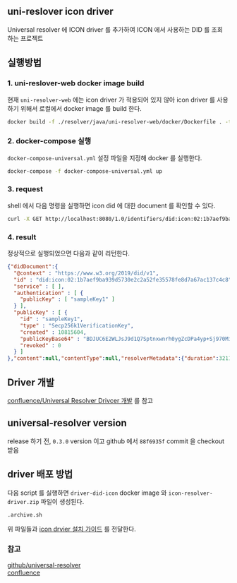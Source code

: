 ## uni-reslover icon driver
Universal resolver 에 ICON driver 를 추가하여 ICON 에서 사용하는 DID 를 조회 하는 프로젝트  


## 실행방법  
### 1. uni-reslover-web docker image build  
현재 `uni-resolver-web` 에는 icon driver 가 적용되어 있지 않아 icon driver 를 사용하기 위해서 로컬에서 docker image 를 build 한다.  
```sh
docker build -f ./resolver/java/uni-resolver-web/docker/Dockerfile . -t universalresolver/uni-resolver-web
```
  
  
### 2. docker-compose 실행  
`docker-compose-universal.yml` 설정 파일을 지정해 docker 를 실행한다.  
```sh
docker-compose -f docker-compose-universal.yml up
```
  
### 3. request    
shell 에서 다음 명령을 실행하면 icon did 에 대한 document 를 확인할 수 있다.
```sh
curl -X GET http://localhost:8080/1.0/identifiers/did:icon:02:1b7aef9ba939d5730e2c2a52fe35578fe8d7a67ac137c4c8
```  

### 4. result  
정상적으로 실행되었으면 다음과 같이 리턴한다.  
```json
{"didDocument":{
  "@context" : "https://www.w3.org/2019/did/v1",
  "id" : "did:icon:02:1b7aef9ba939d5730e2c2a52fe35578fe8d7a67ac137c4c8",
  "service" : [ ],
  "authentication" : [ {
    "publicKey" : [ "sampleKey1" ]
  } ],
  "publicKey" : [ {
    "id" : "sampleKey1",
    "type" : "Secp256k1VerificationKey",
    "created" : 10815604,
    "publicKeyBase64" : "BDJUC6E2WLJsJ9d1Q7Sptnxwnrh0ygZcDPa4yp+Sj970MioKNIY2YAzT2kBghcbuQS5A6xPKzcE/BAM1bBqJ1Z4=",
    "revoked" : 0
  } ]
},"content":null,"contentType":null,"resolverMetadata":{"duration":3211,"identifier":"did:icon:02:1b7aef9ba939d5730e2c2a52fe35578fe8d7a67ac137c4c8","driverId":"driver-woosiiik/driver-did-icon","didUrl":{"didUrlString":"did:icon:02:1b7aef9ba939d5730e2c2a52fe35578fe8d7a67ac137c4c8","did":{"didString":"did:icon:02:1b7aef9ba939d5730e2c2a52fe35578fe8d7a67ac137c4c8","method":"icon","methodSpecificId":"02:1b7aef9ba939d5730e2c2a52fe35578fe8d7a67ac137c4c8","parseTree":null,"parseRuleCount":null},"parameters":null,"parametersMap":{},"path":"","query":null,"fragment":null,"parseTree":null,"parseRuleCount":null}},"methodMetadata":{}}
```
  

## Driver 개발  
[confluence/Universal Resolver Drivcer 개발](https://icon-project.atlassian.net/wiki/spaces/DID/pages/206209213/Universal+Resolver+Driver) 를 참고   
  
  
## universal-resolver version
release 하기 전, `0.3.0` version 이고 github 에서 `88f6935f` commit 을 checkout 받음  
  

## driver 배포 방법  
다음 script 를 실행하면 `driver-did-icon` docker image 와 `icon-resolver-driver.zip` 파일이 생성된다.
```sh
.archive.sh
```
위 파일들과 [icon drvier 설치 가이드](/docs/icon-driver-install-guide.md) 를 전달한다.  
  
  
### 참고
[github/universal-resolver](https://github.com/decentralized-identity/universal-resolver)  
[confluence](https://icon-project.atlassian.net/wiki/spaces/DID/pages/192151564/Universal+Resolver)  

